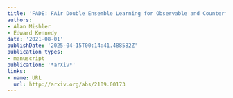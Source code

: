 ```yaml
---
title: 'FADE: FAir Double Ensemble Learning for Observable and Counterfactual Outcomes'
authors:
- Alan Mishler
- Edward Kennedy
date: '2021-08-01'
publishDate: '2025-04-15T00:14:41.488582Z'
publication_types:
- manuscript
publication: '*arXiv*'
links:
- name: URL
  url: http://arxiv.org/abs/2109.00173
---
```

